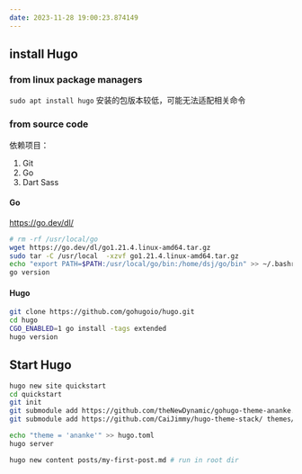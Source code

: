 ```yaml
---
date: 2023-11-28 19:00:23.874149
---
```

## install Hugo

### from linux package managers

`sudo apt install hugo` 安装的包版本较低，可能无法适配相关命令

### from source code

依赖项目：

1. Git
2. Go
3. Dart Sass

#### Go

https://go.dev/dl/

```bash
# rm -rf /usr/local/go
wget https://go.dev/dl/go1.21.4.linux-amd64.tar.gz
sudo tar -C /usr/local  -xzvf go1.21.4.linux-amd64.tar.gz 
echo "export PATH=$PATH:/usr/local/go/bin:/home/dsj/go/bin" >> ~/.bashrc
go version
```

#### Hugo

```bash
git clone https://github.com/gohugoio/hugo.git
cd hugo
CGO_ENABLED=1 go install -tags extended
hugo version
```



## Start Hugo

```bash
hugo new site quickstart
cd quickstart
git init
git submodule add https://github.com/theNewDynamic/gohugo-theme-ananke.git themes/ananke
git submodule add https://github.com/CaiJimmy/hugo-theme-stack/ themes/hugo-theme-stack

echo "theme = 'ananke'" >> hugo.toml
hugo server

hugo new content posts/my-first-post.md # run in root dir 

```



